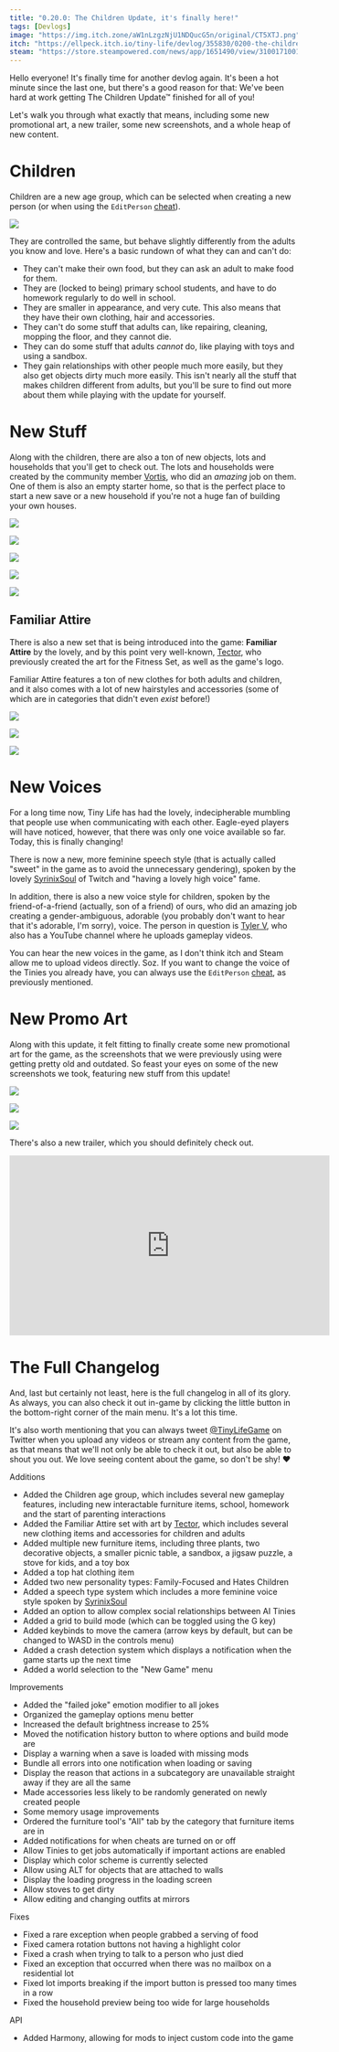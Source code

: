 ```yaml
---
title: "0.20.0: The Children Update, it's finally here!"
tags: [Devlogs]
image: "https://img.itch.zone/aW1nLzgzNjU1NDQucG5n/original/CT5XTJ.png"
itch: "https://ellpeck.itch.io/tiny-life/devlog/355830/0200-the-children-update-its-finally-here"
steam: "https://store.steampowered.com/news/app/1651490/view/3100171001731828571"
---
```


Hello everyone! It's finally time for another devlog again. It's been a hot minute since the last one, but there's a good reason for that: We've been hard at work getting The Children Update™ finished for all of you!

Let's walk you through what exactly that means, including some new promotional art, a new trailer, some new screenshots, and a whole heap of new content.

# Children
Children are a new age group, which can be selected when creating a new person (or when using the `EditPerson` [cheat](https://docs.tinylifegame.com/articles/cheats.html)).

![](https://img.itch.zone/aW1nLzgzNjU1NDQucG5n/original/CT5XTJ.png)

They are controlled the same, but behave slightly differently from the adults you know and love. Here's a basic rundown of what they can and can't do:
- They can't make their own food, but they can ask an adult to make food for them.
- They are (locked to being) primary school students, and have to do homework regularly to do well in school.
- They are smaller in appearance, and very cute. This also means that they have their own clothing, hair and accessories.
- They can't do some stuff that adults can, like repairing, cleaning, mopping the floor, and they cannot die.
- They can do some stuff that adults *cannot* do, like playing with toys and using a sandbox.
- They gain relationships with other people much more easily, but they also get objects dirty much more easily.
  This isn't nearly all the stuff that makes children different from adults, but you'll be sure to find out more about them while playing with the update for yourself.

# New Stuff
Along with the children, there are also a ton of new objects, lots and households that you'll get to check out. The lots and households were created by the community member [Vortis](https://steamcommunity.com/id/vortis95/), who did an *amazing* job on them. One of them is also an empty starter home, so that is the perfect place to start a new save or a new household if you're not a huge fan of building your own houses.

![](https://img.itch.zone/aW1nLzgzNjU1NDcucG5n/original/9k5VNe.png)

![](https://img.itch.zone/aW1nLzgzNjU1NTIucG5n/original/tYwLJ1.png)

![](https://img.itch.zone/aW1nLzgzNjU1NTMucG5n/original/K0QyuE.png)

![](https://img.itch.zone/aW1nLzgzNjU1NTYucG5n/original/6Zd4%2FN.png)

![](https://img.itch.zone/aW1nLzgzNjU1NTgucG5n/original/glWQk%2B.png)

## Familiar Attire
There is also a new set that is being introduced into the game: **Familiar Attire** by the lovely, and by this point very well-known, [Tector](https://www.instagram.com/tector_pixel/), who previously created the art for the Fitness Set, as well as the game's logo.

Familiar Attire features a ton of new clothes for both adults and children, and it also comes with a lot of new hairstyles and accessories (some of which are in categories that didn't even *exist* before!)

![](https://img.itch.zone/aW1nLzgzNjU1NjEucG5n/original/HZk5OD.png)

![](https://img.itch.zone/aW1nLzgzNjU1NjMucG5n/original/Qjd0q8.png)

![](https://img.itch.zone/aW1nLzgzNjU1NjYucG5n/original/CWX8Td.png)

# New Voices
For a long time now, Tiny Life has had the lovely, indecipherable mumbling that people use when communicating with each other. Eagle-eyed players will have noticed, however, that there was only one voice available so far. Today, this is finally changing!

There is now a new, more feminine speech style (that is actually called "sweet" in the game as to avoid the unnecessary gendering), spoken by the lovely [SyrinixSoul](https://https://www.twitch.tv/syrinixsoul) of Twitch and "having a lovely high voice" fame.

In addition, there is also a new voice style for children, spoken by the friend-of-a-friend (actually, son of a friend) of ours, who did an amazing job creating a gender-ambiguous, adorable (you probably don't want to hear that it's adorable, I'm sorry), voice. The person in question is [Tyler V](https://www.youtube.com/channel/UCHyeGSQpeXmukFzMWGYKDpQ), who also has a YouTube channel where he uploads gameplay videos.

You can hear the new voices in the game, as I don't think itch and Steam allow me to upload videos directly. Soz. If you want to change the voice of the Tinies you already have, you can always use the `EditPerson` [cheat](https://docs.tinylifegame.com/articles/cheats.html), as previously mentioned.

# New Promo Art
Along with this update, it felt fitting to finally create some new promotional art for the game, as the screenshots that we were previously using were getting pretty old and outdated. So feast your eyes on some of the new screenshots we took, featuring new stuff from this update!

![](https://img.itch.zone/aW1nLzgzNjU1NjcuanBn/original/xtZoOX.jpg)

![](https://img.itch.zone/aW1nLzgzNjU1NjguanBn/original/kofx88.jpg)

![](https://img.itch.zone/aW1nLzgzNjU1NjkuanBn/original/xc3Fi8.jpg)

There's also a new trailer, which you should definitely check out.

<iframe width="560" height="315" src="https://www.youtube.com/embed/iw-D7queVUI" frameborder="0" allow="accelerometer; autoplay; encrypted-media; gyroscope; picture-in-picture" allowfullscreen></iframe>

# The Full Changelog
And, last but certainly not least, here is the full changelog in all of its glory. As always, you can also check it out in-game by clicking the little button in the bottom-right corner of the main menu. It's a lot this time.

It's also worth mentioning that you can always tweet [@TinyLifeGame](https://twitter.com/TinyLifeGame) on Twitter when you upload any videos or stream any content from the game, as that means that we'll not only be able to check it out, but also be able to shout you out. We love seeing content about the game, so don't be shy! ❤

Additions
- Added the Children age group, which includes several new gameplay features, including new interactable furniture items, school, homework and the start of parenting interactions
- Added the Familiar Attire set with art by [Tector](https://www.instagram.com/tector_pixel/), which includes several new clothing items and accessories for children and adults
- Added multiple new furniture items, including three plants, two decorative objects, a smaller picnic table, a sandbox, a jigsaw puzzle, a stove for kids, and a toy box
- Added a top hat clothing item
- Added two new personality types: Family-Focused and Hates Children
- Added a speech type system which includes a more feminine voice style spoken by [SyrinixSoul](https://https://www.twitch.tv/syrinixsoul)
- Added an option to allow complex social relationships between AI Tinies
- Added a grid to build mode (which can be toggled using the G key)
- Added keybinds to move the camera (arrow keys by default, but can be changed to WASD in the controls menu)
- Added a crash detection system which displays a notification when the game starts up the next time
- Added a world selection to the "New Game" menu

Improvements
- Added the "failed joke" emotion modifier to all jokes
- Organized the gameplay options menu better
- Increased the default brightness increase to 25%
- Moved the notification history button to where options and build mode are
- Display a warning when a save is loaded with missing mods
- Bundle all errors into one notification when loading or saving
- Display the reason that actions in a subcategory are unavailable straight away if they are all the same
- Made accessories less likely to be randomly generated on newly created people
- Some memory usage improvements
- Ordered the furniture tool's "All" tab by the category that furniture items are in
- Added notifications for when cheats are turned on or off
- Allow Tinies to get jobs automatically if important actions are enabled
- Display which color scheme is currently selected
- Allow using ALT for objects that are attached to walls
- Display the loading progress in the loading screen
- Allow stoves to get dirty
- Allow editing and changing outfits at mirrors

Fixes
- Fixed a rare exception when people grabbed a serving of food
- Fixed camera rotation buttons not having a highlight color
- Fixed a crash when trying to talk to a person who just died
- Fixed an exception that occurred when there was no mailbox on a residential lot
- Fixed lot imports breaking if the import button is pressed too many times in a row
- Fixed the household preview being too wide for large households

API
- Added Harmony, allowing for mods to inject custom code into the game
